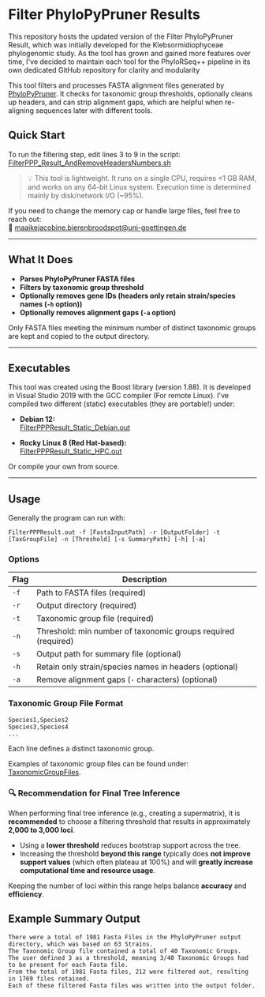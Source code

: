 # Filter PhyloPyPruner Results
This repository hosts the updated version of the Filter PhyloPyPruner Result, which was initially developed for the Klebsormidiophyceae phylogenomic study. As the tool has grown and gained more features over time, I've decided to maintain each tool for the PhyloRSeq++ pipeline in its own dedicated GitHub repository for clarity and modularity

This tool filters and processes FASTA alignment files generated by [PhyloPyPruner](https://github.com/fethalen/phylopypruner). It checks for taxonomic group thresholds, optionally cleans up headers, and can strip alignment gaps, which are helpful when re-aligning sequences later with different tools.

## Quick Start

To run the filtering step, edit lines 3 to 9 in the script:  
[FilterPPP_Result_AndRemoveHeadersNumbers.sh](https://github.com/mjbieren/FilterPPPResult/blob/main/FilterPPP_Result_AndRemoveHeadersNumbers.sh)

> 💡 This tool is lightweight. It runs on a single CPU, requires <1 GB RAM, and works on any 64-bit Linux system. Execution time is determined mainly by disk/network I/O (~95%).

If you need to change the memory cap or handle large files, feel free to reach out:  
📧 maaikejacobine.bierenbroodspot@uni-goettingen.de

---

## What It Does

- **Parses PhyloPyPruner FASTA files**
- **Filters by taxonomic group threshold**
- **Optionally removes gene IDs (headers only retain strain/species names (`-h` option))**
- **Optionally removes alignment gaps (`-a` option)**

Only FASTA files meeting the minimum number of distinct taxonomic groups are kept and copied to the output directory.

---

## Executables

This tool was created using the Boost library (version 1.88). It is developed in Visual Studio 2019 with the GCC compiler (For remote Linux). I've compiled two different (static) executables (they are portable!) under:

- **Debian 12:**  
  [FilterPPPResult_Static_Debian.out](https://github.com/mjbieren/FilterPPPResult/blob/main/Sources/Executables/FilterPPPResult_Static_Debian.out)

- **Rocky Linux 8 (Red Hat-based):**  
  [FilterPPPResult_Static_HPC.out](https://github.com/mjbieren/FilterPPPResult/blob/main/Sources/Executables/FilterPPPResult_Static_HPC.out)


Or compile your own from source.

---

## Usage
Generally the program can run with:
```
FilterPPPResult.out -f [FastaInputPath] -r [OutputFolder] -t [TaxGroupFile] -n [Threshold] [-s SummaryPath] [-h] [-a]
```

### Options

| Flag | Description |
|------|-------------|
| `-f` | Path to FASTA files (required) |
| `-r` | Output directory (required) |
| `-t` | Taxonomic group file (required) |
| `-n` | Threshold: min number of taxonomic groups required (required) |
| `-s` | Output path for summary file (optional) |
| `-h` | Retain only strain/species names in headers (optional) |
| `-a` | Remove alignment gaps (`-` characters) (optional) |

### Taxonomic Group File Format
```
Species1,Species2
Species3,Species4
...
```

Each line defines a distinct taxonomic group.

Examples of taxonomic group files can be found under: [TaxonomicGroupFiles](https://github.com/mjbieren/FilterPPPResult/tree/main/TaxonomicGroupFiles).

### 🔍 Recommendation for Final Tree Inference

When performing final tree inference (e.g., creating a supermatrix), it is **recommended** to choose a filtering threshold that results in approximately **2,000 to 3,000 loci**.

- Using a **lower threshold**  reduces bootstrap support across the tree.
- Increasing the threshold **beyond this range** typically does **not improve support values** (which often plateau at 100%) and will **greatly increase computational time and resource usage**.

Keeping the number of loci within this range helps balance **accuracy** and **efficiency**.

## Example Summary Output
```
There were a total of 1981 Fasta Files in the PhyloPyPruner output directory, which was based on 63 Strains.
The Taxonomic Group file contained a total of 40 Taxonomic Groups.
The user defined 3 as a threshold, meaning 3/40 Taxonomic Groups had to be present for each Fasta file.
From the total of 1981 Fasta files, 212 were filtered out, resulting in 1769 files retained.
Each of these filtered Fasta files was written into the output folder.
```
